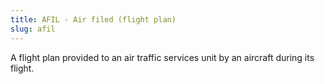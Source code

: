 ```yaml
---
title: AFIL - Air filed (flight plan)
slug: afil
---
```


A flight plan provided to an air traffic services unit by an aircraft during its flight.

